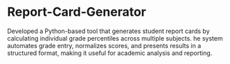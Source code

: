 # Report-Card-Generator
Developed a Python-based tool that generates student report cards by calculating individual grade percentiles across multiple subjects. he system automates grade entry, normalizes scores, and presents results in a structured format, making it useful for academic analysis and reporting.
